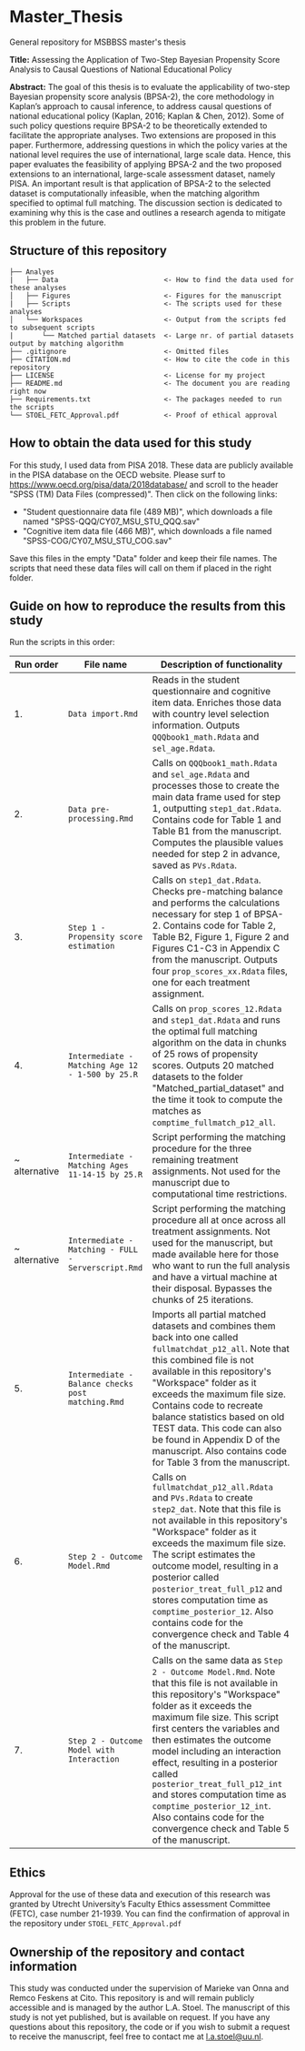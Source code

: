 # Master_Thesis
General repository for MSBBSS master's thesis

**Title:** Assessing the Application of Two-Step Bayesian Propensity Score Analysis to Causal Questions of National Educational Policy

**Abstract:**
The goal of this thesis is to evaluate the applicability of two-step Bayesian propensity score analysis (BPSA-2), the core methodology in Kaplan’s approach to causal inference, to address causal questions of national educational policy (Kaplan, 2016; Kaplan & Chen, 2012). Some of such policy questions require BPSA-2 to be theoretically extended to facilitate the appropriate analyses. Two extensions are proposed in this paper. Furthermore, addressing questions in which the policy varies at the national level requires the use of international, large scale data. Hence, this paper evaluates the feasibility of applying BPSA-2 and the two proposed extensions to an international, large-scale assessment dataset, namely PISA. An important result is that application of BPSA-2 to the selected dataset is computationally infeasible, when the matching algorithm specified to optimal full matching. The discussion section is dedicated to examining why this is the case and outlines a research agenda to mitigate this problem in the future.

## Structure of this repository

```
├── Analyes
|   ├── Data                          <- How to find the data used for these analyses
│   ├── Figures                       <- Figures for the manuscript 
|   ├── Scripts                       <- The scripts used for these analyses
│   └── Workspaces                    <- Output from the scripts fed to subsequent scripts
|       └── Matched partial datasets  <- Large nr. of partial datasets output by matching algorithm
├── .gitignore                        <- Omitted files
├── CITATION.md                       <- How to cite the code in this repository
├── LICENSE                           <- License for my project
├── README.md                         <- The document you are reading right now
├── Requirements.txt                  <- The packages needed to run the scripts
└── STOEL_FETC_Approval.pdf           <- Proof of ethical approval
```

## How to obtain the data used for this study
For this study, I used data from PISA 2018. These data are publicly available in the PISA database on the OECD website. Please surf to https://www.oecd.org/pisa/data/2018database/ and scroll to the header "SPSS (TM) Data Files (compressed)". Then click on the following links: 

- "Student questionnaire data file (489 MB)", which downloads a file named "SPSS-QQQ/CY07_MSU_STU_QQQ.sav"
- "Cognitive item data file (466 MB)", which downloads a file named "SPSS-COG/CY07_MSU_STU_COG.sav"

Save this files in the empty "Data" folder and keep their file names. The scripts that need these data files will call on them if placed in the right folder. 

## Guide on how to reproduce the results from this study

Run the scripts in this order: 

|Run order| File name                         | Description of functionality |
|---|--------------------------------|----------------------|
|1. | `Data import.Rmd`                 | Reads in the student questionnaire and cognitive item data. Enriches those data with country level selection information. Outputs `QQQbook1_math.Rdata` and `sel_age.Rdata`. |
|2. | `Data pre-processing.Rmd`         | Calls on `QQQbook1_math.Rdata` and  `sel_age.Rdata` and processes those to create the main data frame used for step 1, outputting `step1_dat.Rdata`. Contains code for Table 1 and Table B1 from the manuscript. Computes the plausible values needed for step 2 in advance, saved as `PVs.Rdata`. |
|3. | `Step 1 - Propensity score estimation`  | Calls on `step1_dat.Rdata`. Checks pre-matching balance and performs the calculations necessary for step 1 of BPSA-2. Contains code for Table 2, Table B2, Figure 1, Figure 2 and Figures C1-C3 in Appendix C from the manuscript. Outputs four `prop_scores_xx.Rdata` files, one for each treatment assignment. |
|4. | `Intermediate - Matching Age 12 - 1-500 by 25.R` | Calls on `prop_scores_12.Rdata` and `step1_dat.Rdata` and runs the optimal full matching algorithm on the data in chunks of 25 rows of propensity scores. Outputs 20 matched datasets to the folder "Matched_partial_dataset" and the time it took to compute the matches as `comptime_fullmatch_p12_all`.|
|~ alternative| `Intermediate - Matching Ages 11-14-15 by 25.R` | Script performing the matching procedure for the three remaining treatment assignments. Not used for the manuscript due to computational time restrictions. |
|~ alternative| `Intermediate - Matching - FULL - Serverscript.Rmd`  | Script performing the matching procedure all at once across all treatment assignments. Not used for the manuscript, but made available here for those who want to run the full analysis and have a virtual machine at their disposal. Bypasses the chunks of 25 iterations. |
|5. | `Intermediate - Balance checks post matching.Rmd`  |  Imports all partial matched datasets and combines them back into one called `fullmatchdat_p12_all`. Note that this combined file is not available in this repository's "Workspace" folder as it exceeds the maximum file size. Contains code to recreate balance statistics based on old TEST data. This code can also be found in Appendix D of the manuscript. Also contains code for Table 3 from the manuscript.| 
|6. | `Step 2 - Outcome Model.Rmd`      | Calls on `fullmatchdat_p12_all.Rdata` and `PVs.Rdata` to create `step2_dat`. Note that this file is not available in this repository's "Workspace" folder as it exceeds the maximum file size. The script estimates the outcome model, resulting in a posterior called `posterior_treat_full_p12` and stores computation time as `comptime_posterior_12`.  Also contains code for the convergence check and Table 4 of the manuscript. |
|7. | `Step 2 - Outcome Model with Interaction` | Calls on the same data as `Step 2 - Outcome Model.Rmd`. Note that this file is not available in this repository's "Workspace" folder as it exceeds the maximum file size. This script first centers the variables and then estimates the outcome model including an interaction effect, resulting in a posterior called `posterior_treat_full_p12_int` and stores computation time as `comptime_posterior_12_int`.  Also contains code for the convergence check and Table 5 of the manuscript. |


## Ethics
Approval for the use of these data and execution of this research was granted by Utrecht University’s Faculty Ethics assessment Committee (FETC), case number 21-1939. You can find the confirmation of approval in the repository under `STOEL_FETC_Approval.pdf`


## Ownership of the repository and contact information

This study was conducted under the supervision of Marieke van Onna and Remco Feskens at Cito. This repository is and will remain publicly accessible and is managed by the author L.A. Stoel. The manuscript of this study is not yet published, but is available on request. If you have any questions about this repository, the code or if you wish to submit a request to receive the manuscript, feel free to contact me at l.a.stoel@uu.nl. 


